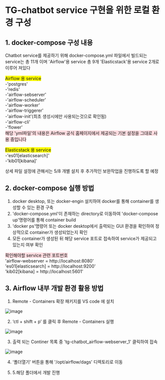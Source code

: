 # TG-chatbot service 구현을 위한 로컬 환경 구성


## 1. docker-compose 구성 내용

Chatbot service를 제공하기 위해 docker-compose.yml 파일에서 빌드되는 service는 총 11개 이며 'Airflow'용 service 총 9개 'Elasticstack'용 service 2개로 이루어 져있다

<span style='background-color:yellow'>Airflow 용 service </span>  
-'postgres'  
-'redis'  
-'airflow-sebserver'  
-'airflow-scheduler'  
-'airflow-worker'  
-'airflow-triggerer'  
-'airflow-init'(최초 생성시에만 사용되는것으로 확인됨)  
-'airflow-cli'  
-'flower'  
<span style='background-color: #ffdce0'>해당 'yml파일'의 내용은 Airflow 공식 홈페이지에서 제공되는 기본 설정을 그대로 사용 중입니다</span>

<span style='background-color:yellow'>Elasticstack 용 service </span>  
-'es01[elasticsearch]'  
-'kib01[kibana]'  

상세 파일 설정에 관해서는 5/8 개별 설치 후 추가적인 보완작업을 진행하도록 할 예정

## 2. docker-compose 실행 방법

1) docker desktop, 또는 docker-engin 설치하여 docker를 통해 container를 생성할 수 있는 환경 구축   
2) 'docker-compose.yml'이 존재하는 directory로 이동하여 'docker-compose up'명령어를 통해 container build    
3) 'docker ps'명령어 또는 docker desktop에서 출력되는 GUI 환경을 확인하여 정상적으로 container가 생성되었는지 확인  
4) 모든 container가 생성된 뒤 해당 service 포트로 접속하여 service가 제공되고 있는지 여부 확인   

<span style='background-color: #ffdce0'>확인해야할 service 관련 포트번호</span>  
'airflow-webserver = http://localhost:8080'  
'es01[elasticsearch] = http://localhost:9200'  
'kib02[kibana] = http://localhost:5601'  

## 3. Airflow 내부 개발 환경 활용 방법
 1) Remote - Containers 확장 패키지를 VS code 에 설치  

 ![image](https://user-images.githubusercontent.com/65060314/167746124-b8bf70af-376d-48e9-8eb2-d771f31f8602.png)

 2) ‘ctl + shift + p’ 를 클릭 후 Remote - Containers 실행  

 ![image](https://user-images.githubusercontent.com/65060314/167746167-8d680e63-eaa7-4603-a4b4-1d62789ac0a9.png)  

 3) 출력 되는 Continer 목록 중 'tg-chatbot_airflow-webserver_1' 클릭하여 접속  

 ![image](https://user-images.githubusercontent.com/65060314/167746189-3705f128-11a6-4215-8f48-a0dda0a2f1e0.png)

 4) ‘폴더열기’ 버튼을 통해 '/opt/airflow/dags' 디렉토리로 이동  

 5) 5.해당 폴더에서 개발 진행  
